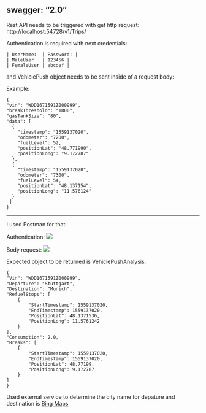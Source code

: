 swagger: “2.0”
----

Rest API needs to be triggered with get http request: http://localhost:54728/v1/Trips/

Authentication is required with next credentials:

    | UserName:  | Password: |    
    | MaleUser   | 123456 |
    | FemaleUser | abcdef |

and VehiclePush object needs to be sent inside of a request body:

Example:

    {
    "vin": "WDD1671591Z000999",
    "breakThreshold": "1800",
    "gasTankSize": "80",
    "data": [
      {
        "timestamp": "1559137020",
        "odometer": "7200",
        "fuelLevel": 52,
        "positionLat": "48.771990",
        "positionLong": "9.172787"
      },
      {
        "timestamp": "1559137020",
        "odometer": "7300",
        "fuelLevel": 54,
        "positionLat": "48.137154",
        "positionLong": "11.576124"
      }
     ]
    }

----
I used Postman for that:

Authentication:
![](https://github.com/nadjbabidaniel/BasicAuthenticationWEBAPI/blob/master/Image1.png)


Body request:
![](https://github.com/nadjbabidaniel/BasicAuthenticationWEBAPI/blob/master/Image2.png)

Expected object to be returned is VehiclePushAnalysis:

    {
    "Vin": "WDD1671591Z000999",
    "Departure": "Stuttgart",
    "Destination": "Munich",
    "RefuelStops": [
        {
            "StartTimestamp": 1559137020,
            "EndTimestamp": 1559137020,
            "PositionLat": 48.1371536,
            "PositionLong": 11.5761242
        }
    ],
    "Consumption": 2.0,
    "Breaks": [
        {
            "StartTimestamp": 1559137020,
            "EndTimestamp": 1559137020,
            "PositionLat": 48.77199,
            "PositionLong": 9.172787
        }
    ]
    }

Used external service to determine the city name for depature and destination is [Bing Maps][id/name] 

[id/name]: https://www.bingmapsportal.com/





